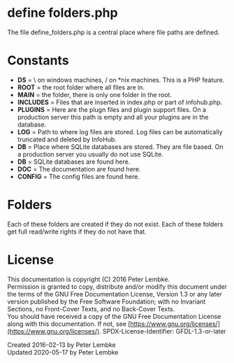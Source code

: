 # define folders.php
The file define_folders.php is a central place where file paths are defined.  

# Constants
- <b>DS</b> = \ on windows machines, / on *nix machines. This is a PHP feature.
- <b>ROOT</b> = the root folder where all files are in.
- <b>MAIN</b> = the folder, there is only one folder in the root.
- <b>INCLUDES</b> = Files that are inserted in index.php or part of infohub.php.
- <b>PLUGINS</b> = Here are the plugn files and plugin support files. On a production server this path is empty and all your plugins are in the database.
- <b>LOG</b> = Path to where log files are stored. Log files can be automatically truncated and deleted by InfoHub.
- <b>DB</b> = Place where SQLite databases are stored. They are file based. On a production server you usually do not use SQLite.
- <b>DB</b> = SQLite databases are found here.
- <b>DOC</b> = The documentation are found here.
- <b>CONFIG</b> = The config files are found here.

# Folders
Each of these folders are created if they do not exist.
Each of these folders get full read/write rights if they do not have that.

# License
This documentation is copyright (C) 2016 Peter Lembke.  
Permission is granted to copy, distribute and/or modify this document under the terms of the GNU Free Documentation License, Version 1.3 or any later version published by the Free Software Foundation; with no Invariant Sections, no Front-Cover Texts, and no Back-Cover Texts.  
You should have received a copy of the GNU Free Documentation License along with this documentation. If not, see [https://www.gnu.org/licenses/](https://www.gnu.org/licenses/).  SPDX-License-Identifier: GFDL-1.3-or-later  

Created 2016-02-13 by Peter Lembke  
Updated 2020-05-17 by Peter Lembke  
